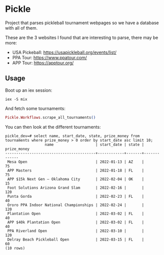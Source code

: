 # Pickle

Project that parses pickleball tournament webpages so we have a database with
all of them.

These are the 3 websites I found that are interesting to parse, there may be more:
- USA Pickeball: https://usapickleball.org/events/list/
- PPA Tour: https://www.ppatour.com/
- APP Tour: https://apptour.org/

## Usage

Boot up an iex session:

```
iex -S mix
```

And fetch some tournaments:

```elixir
Pickle.Workflows.scrape_all_tournaments()
```

You can then look at the different tournaments:

```
pickle_dev=# select name, start_date, state, prize_money from tournaments where prize_money > 0 order by start_date asc limit 10;
                  name                   | start_date | state | prize_money 
-----------------------------------------+------------+-------+-------------
 Mesa Open                               | 2022-01-13 | AZ    |          75
 APP Masters                             | 2022-01-18 | FL    |          75
 APP $15k Next Gen – Oklahoma City       | 2022-02-04 | OK    |          15
 Foot Solutions Arizona Grand Slam       | 2022-02-16 |       |         120
 Punta Gorda                             | 2022-02-23 | FL    |          40
 Ororo PPA Indoor National Championships | 2022-02-24 |       |         120
 Plantation Open                         | 2022-03-02 | FL    |          40
 APP $40k Plantation Open                | 2022-03-02 | FL    |          40
 PPA Riverland Open                      | 2022-03-10 |       |         120
 Delray Beach Pickleball Open            | 2022-03-15 | FL    |          60
(10 rows)
```
